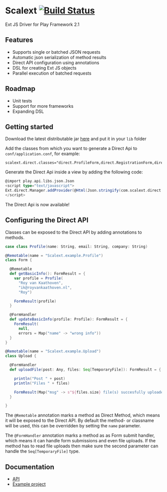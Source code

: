 Scalext [![Build Status](https://www.travis-ci.org/Rovak/Scalext.png?branch=master)](https://www.travis-ci.org/Rovak/Scalext)
=======

 Ext JS Driver for Play Framework 2.1

## Features

 * Supports single or batched JSON requests
 * Automatic json serialization of method results
 * Direct API configuration using annotations
 * DSL for creating Ext JS objects
 * Parallel execution of batched requests

## Roadmap

 * Unit tests
 * Support for more frameworks
 * Expanding DSL

## Getting started

 Download the latest distributable jar [here](http://data.razko.nl/projects/scalext/) and put it in your `lib` folder

 Add the classes from which you want to generate a Direct Api to `conf/application.conf`, for example:

```
scalext.direct.classes="direct.ProfileForm,direct.RegistrationForm,direct.EchoService"
```

Generate the Direct Api inside a view by adding the following code:

```scala
@import play.api.libs.json.Json
<script type="text/javascript">
Ext.direct.Manager.addProvider(@Html(Json.stringify(com.scalext.direct.remoting.api.ApiFactory.config.toJson)));
</script>
```

 The Direct Api is now available!

## Configuring the Direct API

 Classes can be exposed to the Direct API by adding annotations to methods.

```scala
case class Profile(name: String, email: String, company: String)

@Remotable(name = "Scalext.example.Profile")
class Form {

  @Remotable
  def getBasicInfo(): FormResult = {
    var profile = Profile(
      "Roy van Kaathoven",
      "ik@royvankaathoven.nl",
      "Roy")

    FormResult(profile)
  }

  @FormHandler
  def updateBasicInfo(profile: Profile): FormResult = {
    FormResult(
      null,
      errors = Map("name" -> "wrong info"))
  }
}
```

```scala
@Remotable(name = "Scalext.example.Upload")
class Upload {

  @FormHandler
  def uploadFile(post: Any, files: Seq[TemporaryFile]): FormResult = {

    println("Post " + post)
    println("Files " + files)

    FormResult(Map("msg" -> s"${files.size} file(s) succesfully uploaded"))
  }

}
```

The `@Remotable` annotation marks a method as Direct Method, which means it will be exposed to the Direct API.
By default the method- or classname will be used, this can be overridden by setting the `name` parameter.

The `@FormHandler` annotation marks a method as as Form submit handler, which means it can handle form submissions and even file uploads.
If the method has to read file uploads then make sure the second parameter can handle the `Seq[TemporaryFile]` type.

## Documentation

 * [API](http://ci.razko.nl/job/Scalext/Documentation/index.html)
 * [Example project](https://github.com/Rovak/ScalextExample)